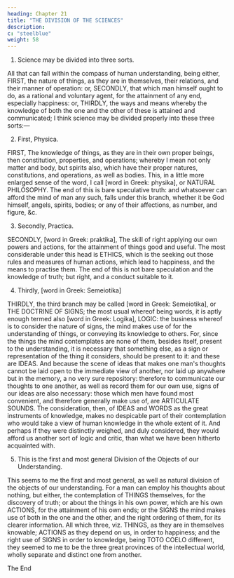 ```yaml
---
heading: Chapter 21
title: "THE DIVISION OF THE SCIENCES"
description: 
c: "steelblue"
weight: 58
---
```



1. Science may be divided into three sorts.

All that can fall within the compass of human understanding, being either, FIRST, the nature of things, as they are in themselves, their relations, and their manner of operation: or, SECONDLY, that which man himself ought to do, as a rational and voluntary agent, for the attainment of any end, especially happiness: or, THIRDLY, the ways and means whereby the knowledge of both the one and the other of these is attained and communicated; I think science may be divided properly into these three sorts:—

2. First, Physica.

FIRST, The knowledge of things, as they are in their own proper beings, then constitution, properties, and operations; whereby I mean not only matter and body, but spirits also, which have their proper natures, constitutions, and operations, as well as bodies. This, in a little more enlarged sense of the word, I call [word in Greek: physika], or NATURAL PHILOSOPHY. The end of this is bare speculative truth: and whatsoever can afford the mind of man any such, falls under this branch, whether it be God himself, angels, spirits, bodies; or any of their affections, as number, and figure, &c.

3. Secondly, Practica.

SECONDLY, [word in Greek: praktika], The skill of right applying our own powers and actions, for the attainment of things good and useful. The most considerable under this head is ETHICS, which is the seeking out those rules and measures of human actions, which lead to happiness, and the means to practise them. The end of this is not bare speculation and the knowledge of truth; but right, and a conduct suitable to it.

4. Thirdly, [word in Greek: Semeiotika]

THIRDLY, the third branch may be called [word in Greek: Semeiotika], or THE DOCTRINE OF SIGNS; the most usual whereof being words, it is aptly enough termed also [word in Greek: Logika], LOGIC: the business whereof is to consider the nature of signs, the mind makes use of for the understanding of things, or conveying its knowledge to others. For, since the things the mind contemplates are none of them, besides itself, present to the understanding, it is necessary that something else, as a sign or representation of the thing it considers, should be present to it: and these are IDEAS. And because the scene of ideas that makes one man's thoughts cannot be laid open to the immediate view of another, nor laid up anywhere but in the memory, a no very sure repository: therefore to communicate our thoughts to one another, as well as record them for our own use, signs of our ideas are also necessary: those which men have found most convenient, and therefore generally make use of, are ARTICULATE SOUNDS. The consideration, then, of IDEAS and WORDS as the great instruments of knowledge, makes no despicable part of their contemplation who would take a view of human knowledge in the whole extent of it. And perhaps if they were distinctly weighed, and duly considered, they would afford us another sort of logic and critic, than what we have been hitherto acquainted with.

5. This is the first and most general Division of the Objects of our Understanding.

This seems to me the first and most general, as well as natural division of the objects of our understanding. For a man can employ his thoughts about nothing, but either, the contemplation of THINGS themselves, for the discovery of truth; or about the things in his own power, which are his own ACTIONS, for the attainment of his own ends; or the SIGNS the mind makes use of both in the one and the other, and the right ordering of them, for its clearer information. All which three, viz. THINGS, as they are in themselves knowable; ACTIONS as they depend on us, in order to happiness; and the right use of SIGNS in order to knowledge, being TOTO COELO different, they seemed to me to be the three great provinces of the intellectual world, wholly separate and distinct one from another.

The End
